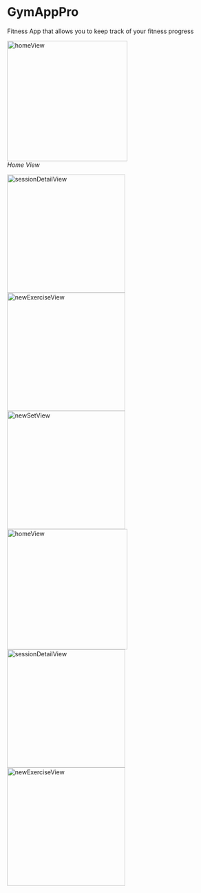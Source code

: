 # GymAppPro
Fitness App that allows you to keep track of your fitness progress

<p>
    <img width="279" alt="homeView" src="https://user-images.githubusercontent.com/60410024/179602657-17920b4e-772a-4c91-971a-8171f144f019.png">
    <br><em>Home View</em>
</p>
<img width="274" alt="sessionDetailView" src="https://user-images.githubusercontent.com/60410024/179603188-e481c158-2b44-449a-ac09-4a28a411d8a6.png"><img width="274" alt="newExerciseView" src="https://user-images.githubusercontent.com/60410024/179603440-67475282-146c-4e35-a102-7ccb3f6b38e1.png"><img width="274" alt="newSetView" src="https://user-images.githubusercontent.com/60410024/179603639-f4a2da3e-1f20-42bd-b698-b0782bd91b9e.png">



<div class="row">
  <div class="column">
    <img width="279" alt="homeView" src="https://user-images.githubusercontent.com/60410024/179602657-17920b4e-772a-4c91-971a-8171f144f019.png">
  </div>
  <div class="column">
    <img width="274" alt="sessionDetailView" src="https://user-images.githubusercontent.com/60410024/179603188-e481c158-2b44-449a-ac09-4a28a411d8a6.png">
  </div>
  <div class="column">
    <img width="274" alt="newExerciseView" src="https://user-images.githubusercontent.com/60410024/179603440-67475282-146c-4e35-a102-7ccb3f6b38e1.png">
  </div>
</div>
